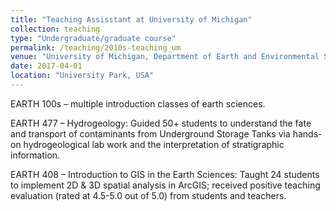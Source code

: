 ```yaml
---
title: "Teaching Assisstant at University of Michigan"
collection: teaching
type: "Undergraduate/graduate course"
permalink: /teaching/2010s-teaching_um
venue: "University of Michigan, Department of Earth and Environmental Sciences"
date: 2017-04-01
location: "University Park, USA"
---
```


EARTH 100s – multiple introduction classes of earth sciences.

EARTH 477 – Hydrogeology: Guided 50+ students to understand the fate and transport of contaminants from Underground Storage Tanks via hands-on hydrogeological lab work and the interpretation of stratigraphic information.

EARTH 408 – Introduction to GIS in the Earth Sciences: Taught 24 students to implement 2D & 3D spatial analysis in ArcGIS; received positive teaching evaluation (rated at 4.5-5.0 out of 5.0) from students and teachers.
